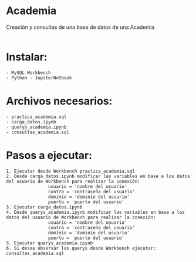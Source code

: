 # Academia
Creación y consultas de una base de datos de una Academia
</br>
</br>
# Instalar:
	- MySQL Workbench
	- Python - JupiterNotbook

# Archivos necesarios:
	- practica_academia.sql
	- carga_datos.ipynb
	- querys_academia.ipynb
	- consultas_academia.sql
	

# Pasos a ejecutar:
	1. Ejecutar desde Workbench practica_academia.sql
	2. Desde carga_datos.ipynb modificar las variables en base a los datos del usuario de Workbench para realizar la conexión:
					usuario = 'nombre del usuario'
					contra = 'contraseña del usuario'
					dominio = 'dominio del usuario'
					puerto = 'puerto del usuario'
	3. Ejecutar carga_datos.ipynb
	4. Desde querys_academia.ipynb modificar las variables en base a los datos del usuario de Workbench para realizar la conexión:
					usuario = 'nombre del usuario'
					contra = 'contraseña del usuario'
					dominio = 'dominio del usuario'
					puerto = 'puerto del usuario'
	5. Ejecutar querys_academia.ipynb
	6. Si desea observar las querys desde Workbench ejecutar: consultas_academia.sql
